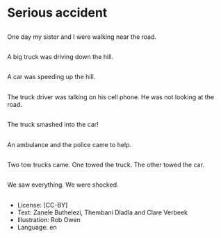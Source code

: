 # Serious accident

##
One day my sister and I
were walking near the
road.

##
A big truck was driving
down the hill.

##
A car was speeding up
the hill.

##
The truck driver was
talking on his cell
phone.
He was not looking at
the road.

##
The truck smashed into
the car!

##
An ambulance and the
police came to help.

##
Two tow trucks came.
One towed the truck.
The other towed the
car.

##
We saw everything.
We were shocked.

##
* License: [CC-BY]
* Text: Zanele Buthelezi, Thembani Dladla and Clare Verbeek
* Illustration: Rob Owen
* Language: en
